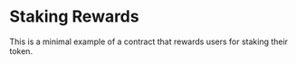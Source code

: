 # Staking Rewards
This is a minimal example of a contract that rewards users for staking their token.
